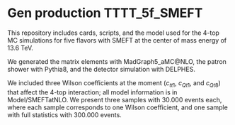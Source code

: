 # Gen production TTTT_5f_SMEFT

This repository includes cards, scripts, and the model used for the 4-top MC simulations for five flavors with SMEFT at the center of mass energy of 13.6 TeV.

We generated the matrix elements with MadGraph5_aMC@NLO, the patron shower with Pythia8, and the detector simulation with DELPHES.

We included three Wilson coefficients at the moment ($c_{tt1}$, $c_{Qt1}$, and $c_{Qt8}$) that affect the 4-top interaction; all model information is in Model/SMEFTatNLO.
We present three samples with 30.000 events each, where each sample corresponds to one Wilson coefficient, and one sample with full statistics with 300.000 events.  
